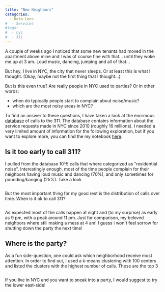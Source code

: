 ```yaml
---
title: "New Neighbors"
categories:
  - Data Lens
#  - Services
#tags:
#  - nyc
#  - 311
---
```


A couple of weeks ago I noticed that some new tenants had moved in the apartment above mine and I was of course fine with that... until they woke me up at 3 am. Loud music, dancing, jumping and all of that...

But hey, I live in NYC, the city that never sleeps. Or at least this is what I thought. (Okay, maybe not the first thing that I thought...)

But is this even true? Are really people in NYC used to parties? Or in other words:
* when do typically people start to complain about noise/music?
* which are the most noisy areas in NYC?

To find an answer to these questions, I have taken a look at the enormous [database](https://opendata.cityofnewyork.us) of calls to the 311.
The database contains information about the service requests made in NYC since 2010 (roughly 16 millions). I needed a very limited amount of information for the following exploration, but if you want to explore more, you can find the my notebook [here](https://github.com/gt987/311-Service-Request).

## Is it too early to call 311?

I pulled from the database 10^5 calls that where categorized as "residential noise". Interestingly enough, most of the time people complain for their neighbors having loud music and dancing (70%), and only sometimes for pounding/banging (25%). Take a look

<img src="https://gt987.github.io/assets/images/New Neighbors/calls_dist.png" alt="">

But the most important thing for my good rest is the distribution of calls over time. When is it ok to call 311?

<img src="https://gt987.github.io/assets/images/New Neighbors/calls_hist.png" alt="">

As expected most of the calls happen at night and (to my surprise) as early as 9 pm, with a peak around 11 pm.
Just for comparison, my beloved neighbors where still making a mess at 4 am! I guess I won't feel sorrow for shutting down the party the next time!

## Where is the party?

As a fun side-question, one could ask which neighborhood receive most attention. In order to find out, I used a k-means clustering with 100 centers and listed the clusters with the highest number of calls. These are the top 3

<img src="https://gt987.github.io/assets/images/New Neighbors/noisy.png" alt="">

If you live in NYC and you want to sneak into a party, I would suggest to try the lower east-side!
